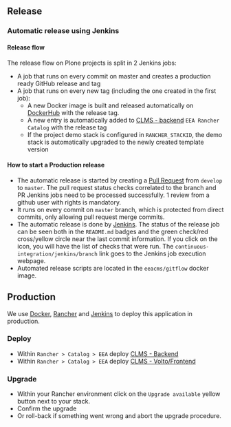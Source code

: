 ## Release

### Automatic release using Jenkins

#### Release flow

The release flow on Plone projects is split in 2 Jenkins jobs:

- A job that runs on every commit on master and creates a production ready GitHub release and tag
- A job that runs on every new tag (including the one created in the first job):
  - A new Docker image is built and released automatically on [DockerHub](https://hub.docker.com/r/eeacms/clms-backend) with the release tag.
  - A new entry is automatically added to [CLMS - backend](https://github.com/eea/eea.rancher.catalog/tree/master/templates/clms-backend) `EEA Rancher Catalog` with the release tag
  - If the project demo stack is configured in `RANCHER_STACKID`, the demo stack is automatically upgraded to the newly created template version

#### How to start a Production release

- The automatic release is started by creating a [Pull Request](../../compare/master...develop) from `develop` to `master`. The pull request status checks correlated to the branch and PR Jenkins jobs need to be processed successfully. 1 review from a github user with rights is mandatory.
- It runs on every commit on `master` branch, which is protected from direct commits, only allowing pull request merge commits.
- The automatic release is done by [Jenkins](https://ci.eionet.europa.eu). The status of the release job can be seen both in the `README.md` badges and the green check/red cross/yellow circle near the last commit information. If you click on the icon, you will have the list of checks that were run. The `continuous-integration/jenkins/branch` link goes to the Jenkins job execution webpage.
- Automated release scripts are located in the `eeacms/gitflow` docker image.

## Production

We use [Docker](https://www.docker.com/), [Rancher](https://rancher.com/) and [Jenkins](https://jenkins.io/) to deploy this application in production.

### Deploy

- Within `Rancher > Catalog > EEA` deploy [CLMS - Backend](https://github.com/eea/eea.rancher.catalog/tree/master/templates/clms-backend)
- Within `Rancher > Catalog > EEA` deploy [CLMS - Volto/Frontend](https://github.com/eea/eea.rancher.catalog/tree/master/templates/volto-clms)

### Upgrade

- Within your Rancher environment click on the `Upgrade available` yellow button next to your stack.
- Confirm the upgrade
- Or roll-back if something went wrong and abort the upgrade procedure.
